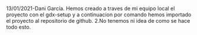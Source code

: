 13/01/2021-Dani García. Hemos creado a traves de mi equipo local el proyecto con el gdx-setup y a continuacion por comando hemos importado el proyecto al repositorio de github.
2.No tenemos ni idea de como se hace todo esto.
